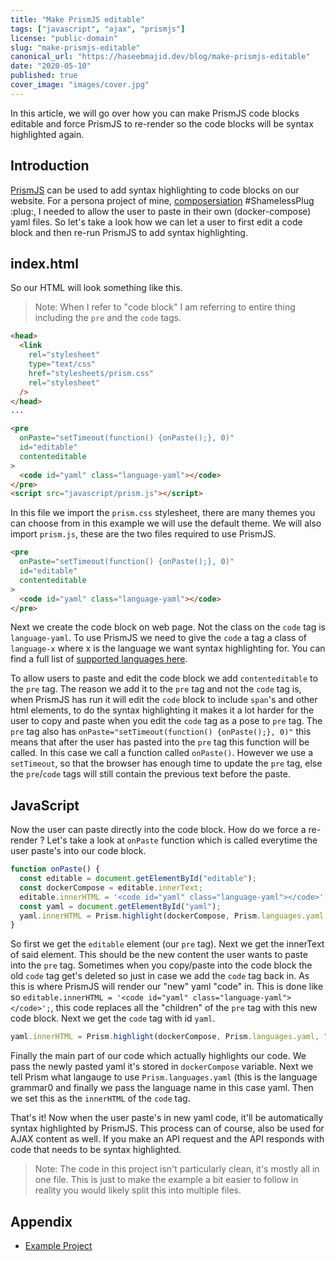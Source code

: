 ```yaml
---
title: "Make PrismJS editable"
tags: ["javascript", "ajax", "prismjs"]
license: "public-domain"
slug: "make-prismjs-editable"
canonical_url: "https://haseebmajid.dev/blog/make-prismjs-editable"
date: "2020-05-10"
published: true
cover_image: "images/cover.jpg"
---
```


In this article, we will go over how you can make PrismJS code blocks editable and force PrismJS to re-render so the code
blocks will be syntax highlighted again.

## Introduction

[PrismJS](https://prismjs.com/) can be used to add syntax highlighting to code blocks on our website. For a persona
project of mine, [composersiation](composerisation.haseebmajid.dev/) #ShamelessPlug :plug:, I needed to allow the user
to paste in their own (docker-compose) yaml files. So let's take a look how we can let a user to first edit a code block
and then re-run PrismJS to add syntax highlighting.

## index.html

So our HTML will look something like this.

> Note: When I refer to "code block" I am referring to entire thing including the `pre` and the `code` tags.

```html
<head>
  <link
    rel="stylesheet"
    type="text/css"
    href="stylesheets/prism.css"
    rel="stylesheet"
  />
</head>
...

<pre
  onPaste="setTimeout(function() {onPaste();}, 0)"
  id="editable"
  contenteditable
>
  <code id="yaml" class="language-yaml"></code>
</pre>
<script src="javascript/prism.js"></script>
```

In this file we import the `prism.css` stylesheet, there are many themes you can choose
from in this example we will use the default theme. We will also import `prism.js`, these are the two files required to use PrismJS.

```html
<pre
  onPaste="setTimeout(function() {onPaste();}, 0)"
  id="editable"
  contenteditable
>
  <code id="yaml" class="language-yaml"></code>
</pre>
```

Next we create the code block on web page. Not the class on the `code` tag is `language-yaml`. To use PrismJS we
need to give the `code` a tag a class of `language-x` where x is the language we want syntax highlighting for.
You can find a full list of [supported languages here](https://prismjs.com/#supported-languages).

To allow users to paste and edit the code block we add `contenteditable` to the `pre` tag. The reason we add it to the `pre`
tag and not the `code` tag is, when PrismJS has run it will edit the `code` block to include `span`'s and other html elements,
to do the syntax highlighting it makes it a lot harder for the user to copy and paste when you edit the `code` tag as a pose to
`pre` tag. The `pre` tag also has `onPaste="setTimeout(function() {onPaste();}, 0)"` this means that after the user has pasted
into the `pre` tag this function will be called. In this case we call a function called `onPaste()`. However we use a `setTimeout`,
so that the browser has enough time to update the `pre` tag, else the `pre`/`code` tags will still contain the previous text before
the paste.

## JavaScript

Now the user can paste directly into the code block. How do we force a re-render ? Let's take a look at `onPaste` function which
is called everytime the user paste's into our code block.

```js
function onPaste() {
  const editable = document.getElementById("editable");
  const dockerCompose = editable.innerText;
  editable.innerHTML = '<code id="yaml" class="language-yaml"></code>';
  const yaml = document.getElementById("yaml");
  yaml.innerHTML = Prism.highlight(dockerCompose, Prism.languages.yaml, "yaml");
}
```

So first we get the `editable` element (our `pre` tag). Next we get the innerText of said element. This should be the new content
the user wants to paste into the `pre` tag. Sometimes when you copy/paste into the code block the old `code` tag get's deleted
so just in case we add the `code` tag back in. As this is where PrismJS will render our "new" yaml "code" in. This is done like so
`editable.innerHTML = '<code id="yaml" class="language-yaml"></code>';`, this code replaces all the "children" of the `pre` tag
with this new code block. Next we get the `code` tag with id `yaml`.

```js
yaml.innerHTML = Prism.highlight(dockerCompose, Prism.languages.yaml, "yaml");
```

Finally the main part of our code which actually highlights our code. We pass the newly pasted yaml it's stored in `dockerCompose`
variable. Next we tell Prism what langauge to use `Prism.languages.yaml` (this is the language grammar0 and finally we pass the
language name in this case yaml. Then we set this as the `innerHTML` of the `code` tag.

That's it! Now when the user paste's in new yaml code, it'll be automatically syntax highlighted by PrismJS. This process
can of course, also be used for AJAX content as well. If you make an API request and the API responds with code that needs
to be syntax highlighted.

> Note: The code in this project isn't particularly clean, it's mostly all in one file. This is just to make the example a bit easier to follow in reality you would likely split this into multiple files.

## Appendix

- [Example Project](https://composerisation.haseebmajid.dev/#yaml)
